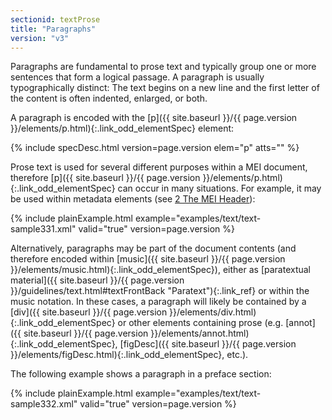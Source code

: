 ```yaml
---
sectionid: textProse
title: "Paragraphs"
version: "v3"
---
```




Paragraphs are fundamental to prose text and typically group one or more sentences
that form
a logical passage. A paragraph is usually typographically distinct: The text begins
on a new
line and the first letter of the content is often indented, enlarged, or both.

A paragraph is encoded with the [p]({{ site.baseurl }}/{{ page.version }}/elements/p.html){:.link_odd_elementSpec} element:



{% include specDesc.html version=page.version elem="p" atts="" %}



Prose text is used for several different purposes within a MEI document, therefore
[p]({{ site.baseurl }}/{{ page.version }}/elements/p.html){:.link_odd_elementSpec} can occur in many situations. For example, it may be used within
metadata elements (see <a class="link_ptr" title="The MEI Header" href="{{ site.baseurl }}/{{ page.version }}/guidelines/header.html">2 The MEI Header</a>):

{% include plainExample.html example="examples/text/text-sample331.xml" valid="true" version=page.version %}

Alternatively, paragraphs may be part of the document contents (and therefore encoded
within
[music]({{ site.baseurl }}/{{ page.version }}/elements/music.html){:.link_odd_elementSpec}), either as [paratextual
material]({{ site.baseurl }}/{{ page.version }}/guidelines/text.html#textFrontBack "Paratext"){:.link_ref} or within the music notation. In these cases, a paragraph will likely be
contained by a [div]({{ site.baseurl }}/{{ page.version }}/elements/div.html){:.link_odd_elementSpec} or other elements containing prose (e.g. [annot]({{ site.baseurl }}/{{ page.version }}/elements/annot.html){:.link_odd_elementSpec}, [figDesc]({{ site.baseurl }}/{{ page.version }}/elements/figDesc.html){:.link_odd_elementSpec}, etc.).

The following example shows a paragraph in a preface section:

{% include plainExample.html example="examples/text/text-sample332.xml" valid="true" version=page.version %}

